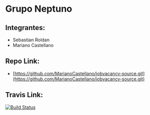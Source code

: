 # Grupo Neptuno

## Integrantes:

* Sebastian Roldan
* Mariano Castellano

## Repo Link:

* [https://github.com/MarianoCastellano/jobvacancy-source.git](https://github.com/MarianoCastellano/jobvacancy-source.git)

## Travis Link:

[![Build Status](https://travis-ci.org/MarianoCastellano/jobvacancy-source.svg)](https://travis-ci.org/MarianoCastellano/jobvacancy-source)

